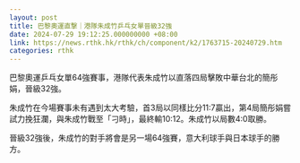 ```yaml
---
layout: post
title: 巴黎奧運直撃｜港隊朱成竹乒乓女單晉級32強
date: 2024-07-29 19:12:25.000000000 +08:00
link: https://news.rthk.hk/rthk/ch/component/k2/1763715-20240729.htm
categories: rthk
---
```


巴黎奧運乒乓女單64強賽事，港隊代表朱成竹以直落四局擊敗中華台北的簡彤娟，晉級32強。

朱成竹在今場賽事未有遇到太大考驗，首3局以同樣比分11:7贏出，第4局簡彤娟嘗試力挽狂瀾，與朱成竹戰至「刁時」，最終輸10:12。朱成竹以局數4:0取勝。

晉級32強後，朱成竹的對手將會是另一場64強賽，意大利球手與日本球手的勝方。
